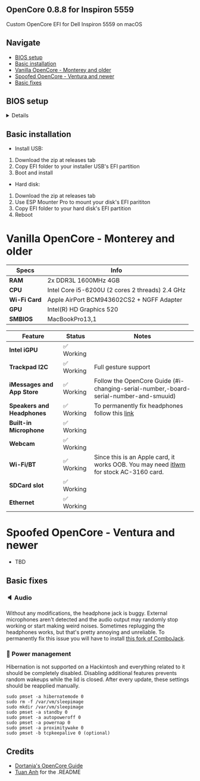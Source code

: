 ## OpenCore 0.8.8 for Inspiron 5559
Custom OpenCore EFI for Dell Inspiron 5559 on macOS

## Navigate
- [BIOS setup](https://github.com/ping2109/Hackintosh-OpenCore-EFI-Dell-Inspiron-5559#bios-setup)
- [Basic installation](https://github.com/ping2109/Hackintosh-OpenCore-EFI-Dell-Inspiron-5559#basic-installation)
- [Vanilla OpenCore - Monterey and older](https://github.com/ping2109/Hackintosh-OpenCore-EFI-Dell-Inspiron-5559#vanilla-opencore---monterey-and-older)
- [Spoofed OpenCore - Ventura and newer](https://github.com/ping2109/Hackintosh-OpenCore-EFI-Dell-Inspiron-5559#spoofed-opencore---ventura-and-newer)
- [Basic fixes](https://github.com/ping2109/Hackintosh-OpenCore-EFI-Dell-Inspiron-5559#basic-fixes)

## BIOS setup
<details>

- Hyper-Threading
- UEFI boot
- DVMT Pre-Allocated(iGPU Memory): 64MB
- SATA Mode: AHCI

</details>


## Basic installation
- Install USB:
1. Download the zip at releases tab
2. Copy EFI folder to your installer USB's EFI partition
3. Boot and install
- Hard disk:
1. Download the zip at releases tab
2. Use ESP Mounter Pro to mount your disk's EFI parititon
3. Copy EFI folder to your hard disk's EFI partition
4. Reboot

# Vanilla OpenCore - Monterey and older
| Specs | Info |
|----------|----------|
| **RAM** | 2x DDR3L 1600MHz 4GB |
| **CPU** | Intel Core i5-6200U (2 cores 2 threads) 2.4 GHz |
| **Wi-Fi Card** | Apple AirPort BCM943602CS2 + NGFF Adapter |
| **GPU** | Intel(R) HD Graphics 520 |
| **SMBIOS** | MacBookPro13,1 |

| Feature | Status | Notes |
| ------------- | ------------- | ------------- |
| **Intel iGPU** | ✅ Working |
| **Trackpad I2C** |  ✅ Working | Full gesture support| 
| **iMessages and App Store** | ✅ Working | Follow the OpenCore Guide (#ℹ️-changing-serial-number,-board-serial-number-and-smuuid) |
| **Speakers and Headphones** | ✅ Working | To permanently fix headphones follow this [link](https://github.com/hackintosh-stuff/ComboJack) |
| **Built-in Microphone** | ✅ Working |
| **Webcam** | ✅ Working  |
| **Wi-Fi/BT** | ✅ Working | Since this is an Apple card, it works OOB. You may need [itlwm](https://github.com/OpenIntelWireless/itlwm) for stock AC-3160 card. |
| **SDCard slot** | ✅ Working |
| **Ethernet** | ✅ Working |


# Spoofed OpenCore - Ventura and newer
- TBD

## Basic fixes
### 🔈 Audio
Without any modifications, the headphone jack is buggy. External microphones aren't detected and the audio output may randomly stop working or start making weird noises. Sometimes replugging the headphones works, but that's pretty annoying and unreliable. To permanently fix this issue you will have to install [this fork of ComboJack](https://github.com/lvs1974/ComboJack).

### 🔋 Power management
Hibernation is not supported on a Hackintosh and everything related to it should be completely disabled. Disabling additional features prevents random wakeups while the lid is closed. After every update, these settings should be reapplied manually.

```
sudo pmset -a hibernatemode 0
sudo rm -f /var/vm/sleepimage
sudo mkdir /var/vm/sleepimage
sudo pmset -a standby 0
sudo pmset -a autopoweroff 0
sudo pmset -a powernap 0
sudo pmset -a proximitywake 0
sudo pmset -b tcpkeepalive 0 (optional)
```

## Credits
- [Dortania's OpenCore Guide](https://dortania.github.io/OpenCore-Install-Guide/)
- [Tuan Anh](https://github.com/log1cs/) for the .README
